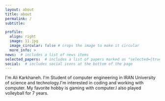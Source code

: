 ```yaml
---
layout: about
title: about
permalink: /
subtitle: 

profile:
  align: right
  image: 11.jpg
  image_circular: false # crops the image to make it circular
  more_info: >
news:  # includes a list of news items
selected_papers:  # includes a list of papers marked as "selected={true}"
social:  # includes social icons at the bottom of the page
---
```


I'm Ali Karkhaneh. I'm Student of computer engineering in IRAN University of science and technology.I'm interested in coding and working with computer. My favorite hobby is gaming with computer.I also played volleyball for 7 years.
